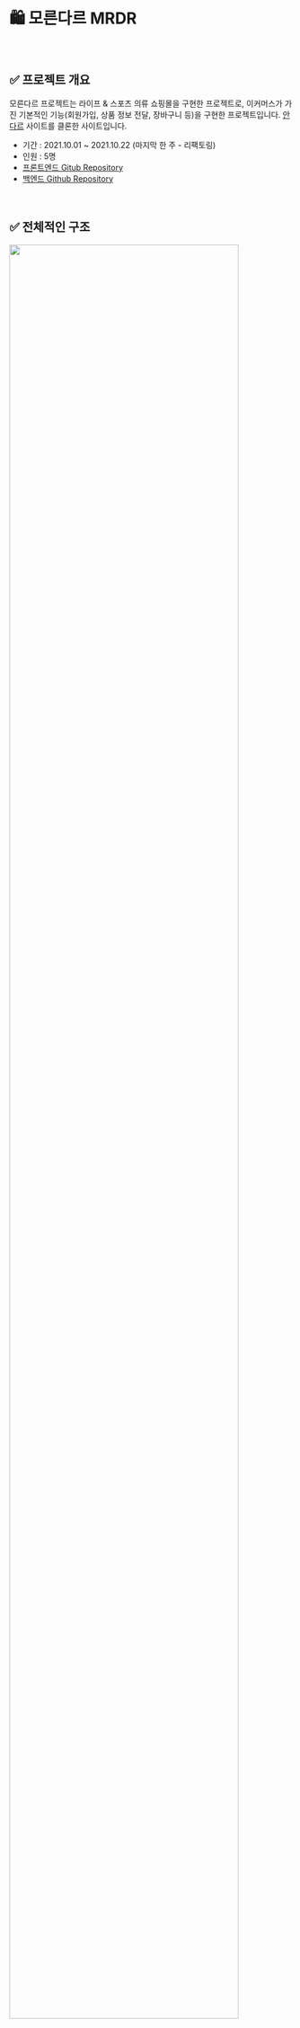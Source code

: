 #  :shopping:	모른다르 MRDR

<br/>

## :white_check_mark: 프로젝트 개요

모른다르 프로젝트는 라이프 & 스포츠 의류 쇼핑몰을 구현한 프로젝트로, 이커머스가 가진 기본적인 기능(회원가입, 상품 정보 전달, 장바구니 등)을 구현한 프로젝트입니다.
[안다르](https://andar.co.kr/index.html) 사이트를 클론한 사이트입니다.

- 기간 : 2021.10.01 ~ 2021.10.22 (마지막 한 주 - 리팩토링)
- 인원 : 5명
- [프론트엔드 Gitub Repository](https://github.com/wecode-bootcamp-korea/fullstack2-1st-MRDR-frontend)
- [백엔드 Github Repository](https://github.com/wecode-bootcamp-korea/fullstack2-1st-MRDR-backend)

<br/>

## :white_check_mark:	 전체적인 구조

<img src="https://user-images.githubusercontent.com/88504900/137711524-56bc57a5-21ec-4feb-9fea-ec4b8aa3cda5.jpeg" width="90%">

:exclamation: CI / CD 는 구현되지 않아 점선으로 처리하였습니다.

<br/>

## :white_check_mark:	 사용 기술 및 개발 환경

|       분류       |   사용 언어 혹은 기술   |
| :--------------: | :---------------------: |
|       언어       |       **JavaScript**        |
|   런타임 환경    |         **Node.js**         |
| 웹 앱 프레임워크 |         **Express**         |
|   데이터베이스   |          **MySQL**          |
|  ORM 프레임워크  |         **Prisma**          |
|   버전관리 툴    |       **Git, Github**       |
|       IDE        |   **Visual Studio Code**    |
|      그 외       | **ESLint, Prettier, Babel** |

<br/>

## :white_check_mark: 프로젝트 목표 & 주요 관심사

### :grey_exclamation: 공통사항

* **레이어드 패턴**(현재 프로젝트는 네 개의 영역 - Router, Controller, Service, Model)에 맞게 잘 분리하여 해당 영역에 해당 관심사 코드만이 존재하도록 구성합니다.
* **Rest API** 전략을 따른 올바른 주소 형식과 HTTP Status Code에 맞춰 API를 구성합니다.
* **에러 및 예외 처리**를 공통 에러 핸들링 미들웨어로 처리하고, 각 API 별 에러 및 예외가 날 수 있는 많은 경우의 수를 생각하여 처리합니다.

<br/>

### :grey_exclamation: 브랜치 관리 및 PR merge

- Git flow 전략을 간소화하여 **main(master) / feature별 구현 branch** 로 나누어 작업하였습니다.

- feature 구현 branch Naming Convention

   `feature/[type]/[feature-name]`

  - type
    - add : 새로운 기능 추가
    - fix : 기존 기능 혹은 버그 수정
  - feature-name : 해당 기능의 간단한 이름

- 구현해야할 기능을 분리하여 이슈 단위로 분류하여 깃헙 리포지토리에 이슈로 작성하였고, 각 이슈는 해당하는 PR에 연결되며, 각 PR은 feature branch 하나와 연결됩니다.

- PR의 체크 리스트가 완료되고, 두 명 이상에게 Peer Review가 approve 됐을 때만 main에 merge 할 수 있습니다.

<br/>

### :grey_exclamation: DB

* DB 모델링은 최대한 **정규화**하여 중복되는 데이터가 없도록 진행하였습니다.
* Prisma ORM 프레임워크를 사용하나 모델링과 DB 마이그레이션에만 사용하고, DML에 대한 학습 및 이해를 높이기 위해 **Native query**로 진행하였습니다.
* 쿼리문을 최대한 나누지 않고 DB와의 한번의 통신으로 데이터를 조회할 수 있도록 쿼리문을 작성하였습니다.

<br/>

## :white_check_mark:	 Features

### 유저 관련

- 회원가입 : 비밀번호 암호화 포함 (POST)
- 로그인 : 인증 미들웨어, 로직 포함 (POST)

### 상품 관련

- 상품 리스트 조회 : 모든 상품, 카테고리별, 가격순 정렬, 상품 이름 검색 조회 (GET)
- 상품의 이미지 조회 (GET)
- 상품의 색상과 색상별 이미지 조회 (GET)
- 상품의 기본 정보, 옵션, 재고 조회 (GET)

### 장바구니 관련

- 상품 장바구니에 담기 (POST)
- 장바구니 조회 (GET)

<br/>

*자세한 내용은 하단의 API Documentation을 참고 부탁드립니다.🙂*

<br/>

## :white_check_mark:	 API Documentation

[모른다르 백엔드 API Documentation](https://github.com/wecode-bootcamp-korea/fullstack2-1st-MRDR-backend/wiki/%EB%AA%A8%EB%A5%B8%EB%8B%A4%EB%A5%B4-%EB%B0%B1%EC%97%94%EB%93%9C-API-Documentation)

<br/>

## :white_check_mark: DB ERD

<img src="https://user-images.githubusercontent.com/88504900/137736724-b7b66a1d-c73d-4c79-b885-a9a90564dce5.png" width="90%">
